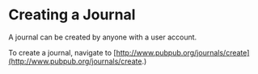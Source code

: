# Creating a Journal

A journal can be created by anyone with a user account. 

To create a journal, navigate to [http://www.pubpub.org/journals/create](http://www.pubpub.org/journals/create.)